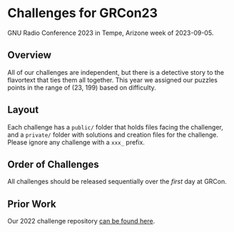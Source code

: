 # Challenges for GRCon23

GNU Radio Conference 2023 in Tempe, Arizone week of 2023-09-05.

## Overview

All of our challenges are independent, but there is a detective story to the flavortext that ties them all together. This year we assigned our puzzles points in the range of (23, 199) based on difficulty.

## Layout

Each challenge has a `public/` folder that holds files facing the challenger, and a `private/` folder with solutions and creation files for the challenge. Please ignore any challenge with a `xxx_` prefix.

## Order of Challenges

All challenges should be released sequentially over the _first_ day at GRCon.

## Prior Work

Our 2022 challenge repository [can be found here](https://github.com/bebau/grcon22).
